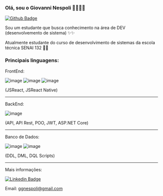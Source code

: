 ### Olá, sou o Giovanni Nespoli 👨‍💻👨‍💻

[![Github Badge](https://img.shields.io/badge/-Github-000?style=flat-square&logo=Github&logoColor=white&link=https://github.com/fagnerpsantos)](https://github.com/GiovanniNespoli)

Sou um estudante que busca conhecimento na área de DEV (desenvolvemento de sistema) ✨✨

Atualmente estudante do curso de desenvolvimento de sistemas da escola técnica SENAI 132 🏫🏫



### Principais linguagens: 


FrontEnd: 

![image](https://img.shields.io/badge/HTML5-E34F26?style=for-the-badge&logo=html5&logoColor=white) ![image](https://img.shields.io/badge/CSS3-1572B6?style=for-the-badge&logo=css3&logoColor=white) ![image](https://img.shields.io/badge/JavaScript-323330?style=for-the-badge&logo=javascript&logoColor=F7DF1E)

(JSReact, JSReact Native)

----------------------------------------------------------------------

BackEnd:

![image](https://img.shields.io/badge/C%23-239120?style=for-the-badge&logo=c-sharp&logoColor=white)

(API, API Rest, POO, JWT, ASP.NET Core)

----------------------------------------------------------------------

Banco de Dados:

![image](https://img.shields.io/badge/Microsoft%20SQL%20Sever-CC2927?style=for-the-badge&logo=microsoft%20sql%20server&logoColor=white) ![image](https://img.shields.io/badge/MongoDB-4EA94B?style=for-the-badge&logo=mongodb&logoColor=white)

(DDL, DML, DQL Scripts)

----------------------------------------------------------------------

Mais informações:

[![Linkedin Badge](https://img.shields.io/badge/LinkedIn-0077B5?style=for-the-badge&logo=linkedin&logoColor=white)](https://www.linkedin.com/in/giovanni-nespoli-4b6568216/)

Email: ggnespoli@gmail.com
